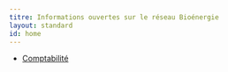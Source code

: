 ```yaml
---
titre: Informations ouvertes sur le réseau Bioénergie
layout: standard
id: home
---
```


* [Comptabilité](/comptabilite/)
